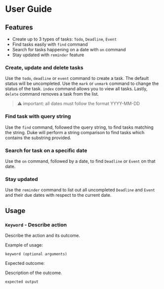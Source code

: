 # User Guide

## Features

* Create up to 3 types of tasks: `Todo`, `Deadline`, `Event`
* Find tasks easily with `find` command
* Search for tasks happening on a date with `on` command
* Stay updated with `reminder` feature

### Create, update and delete tasks

Use the `todo`, `deadline` or `event` command to create a task. The default
status will be uncompleted. Use the `mark` or `unmark` command to change the
status of the task. `index` command allows you to view all tasks. Lastly, 
`delete` command removes a task from the list.

> ⚠️  important: all dates must follow the format YYYY-MM-DD

### Find task with query string

Use the `find` command, followed the query string, to find tasks matching the 
string. Duke will perform a string comparison to find tasks which contains the
substring provided.

### Search for task on a specific date

Use the `on` command, followed by a date, to find `Deadline` or `Event` on that
date.

### Stay updated

Use the `reminder` command to list out all uncompleted `Deadline` and `Event`
and their due dates with respect to the current date.

## Usage

### `Keyword` - Describe action

Describe the action and its outcome.

Example of usage:

`keyword (optional arguments)`

Expected outcome:

Description of the outcome.

```
expected output
```
